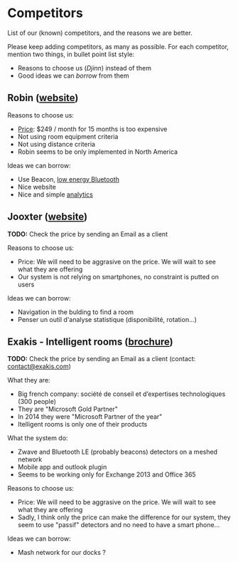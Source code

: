 Competitors
===========

List of our (known) competitors, and the reasons we are better.

Please keep adding competitors, as many as possible.
For each competitor, mention two things, in bullet point list style:

- Reasons to choose us (*Djinn*) instead of them
- Good ideas we can *borrow* from them

Robin ([website](https://robinpowered.com/features#mobileApp))
-----

Reasons to choose us:

- [Price](https://robinpowered.com/pricing): $249 / month for 15 months is too expensive
- Not using room equipment criteria
- Not using distance criteria
- Robin seems to be only implemented in North America

Ideas we can borrow:

- Use Beacon, [low energy Bluetooth](https://en.wikipedia.org/wiki/Bluetooth_low_energy)
- Nice website
- Nice and simple [analytics](https://robinpowered.com/analytics)

Jooxter ([website](http://www.jooxter.com/))
-----
**TODO:** Check the price by sending an Email as a client

Reasons to choose us:

- Price: We will need to be aggrasive on the price. We will wait to see what they are offering
- Our system is not relying on smartphones, no constraint is putted on users  

Ideas we can borrow:

- Navigation in the bulding to find a room
- Penser un outil d'analyse statistique (disponibilité, rotation...)

Exakis - Intelligent rooms ([brochure](http://www.exakis.com/media/11238/Connectez-vos-salles-de-r%C3%A9unions-avec-Intelligent-Rooms.pdf))
-----
**TODO:** Check the price by sending an Email as a client (contact: contact@exakis.com)

What they are:

- Big french company: société de conseil et d’expertises technologiques (300 people)
- They are "Microsoft Gold Partner" 
- In 2014 they were "Microsoft Partner of the year"
- Itelligent rooms is only one of their products

What the system do:

- Zwave and Bluetooth LE (probably beacons) detectors on a meshed network
- Mobile app and outlook plugin
- Seems to be working only for Exchange 2013 and Office 365

Reasons to choose us:

- Price: We will need to be aggrasive on the price. We will wait to see what they are offering
- Sadly, I think only the price can make the difference for our system, they seem to use "passif" detectors and no need to have a smart phone... 

Ideas we can borrow:

- Mash network for our docks ?
